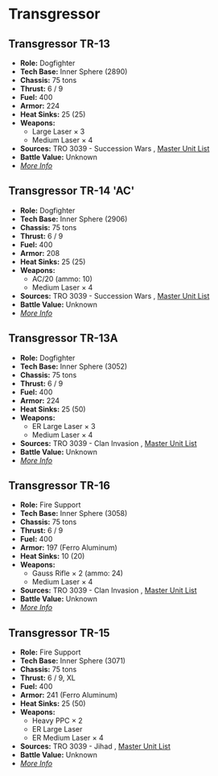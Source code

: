 # Transgressor 

## Transgressor TR-13 

- **Role:** Dogfighter 
- **Tech Base:** Inner Sphere (2890) 
- **Chassis:** 75 tons 
- **Thrust:** 6 / 9 
- **Fuel:** 400 
- **Armor:** 224 
- **Heat Sinks:** 25 (25) 
- **Weapons:** 
  - Large Laser × 3 
  - Medium Laser × 4 
- **Sources:** TRO 3039 - Succession Wars , [Master Unit List](http://masterunitlist.info/Unit/Details/3283) 
- **Battle Value:** Unknown 
- [*More Info*](transgressor/transgressor_tr-13.md) 

## Transgressor TR-14 'AC' 

- **Role:** Dogfighter 
- **Tech Base:** Inner Sphere (2906) 
- **Chassis:** 75 tons 
- **Thrust:** 6 / 9 
- **Fuel:** 400 
- **Armor:** 208 
- **Heat Sinks:** 25 (25) 
- **Weapons:** 
  - AC/20 (ammo: 10) 
  - Medium Laser × 4 
- **Sources:** TRO 3039 - Succession Wars , [Master Unit List](http://masterunitlist.info/Unit/Details/3285) 
- **Battle Value:** Unknown 
- [*More Info*](transgressor/transgressor_tr-14_ac.md) 

## Transgressor TR-13A 

- **Role:** Dogfighter 
- **Tech Base:** Inner Sphere (3052) 
- **Chassis:** 75 tons 
- **Thrust:** 6 / 9 
- **Fuel:** 400 
- **Armor:** 224 
- **Heat Sinks:** 25 (50) 
- **Weapons:** 
  - ER Large Laser × 3 
  - Medium Laser × 4 
- **Sources:** TRO 3039 - Clan Invasion , [Master Unit List](http://masterunitlist.info/Unit/Details/3284) 
- **Battle Value:** Unknown 
- [*More Info*](transgressor/transgressor_tr-13a.md) 

## Transgressor TR-16 

- **Role:** Fire Support 
- **Tech Base:** Inner Sphere (3058) 
- **Chassis:** 75 tons 
- **Thrust:** 6 / 9 
- **Fuel:** 400 
- **Armor:** 197 (Ferro Aluminum) 
- **Heat Sinks:** 10 (20) 
- **Weapons:** 
  - Gauss Rifle × 2 (ammo: 24) 
  - Medium Laser × 4 
- **Sources:** TRO 3039 - Clan Invasion , [Master Unit List](http://masterunitlist.info/Unit/Details/3287) 
- **Battle Value:** Unknown 
- [*More Info*](transgressor/transgressor_tr-16.md) 

## Transgressor TR-15 

- **Role:** Fire Support 
- **Tech Base:** Inner Sphere (3071) 
- **Chassis:** 75 tons 
- **Thrust:** 6 / 9, XL 
- **Fuel:** 400 
- **Armor:** 241 (Ferro Aluminum) 
- **Heat Sinks:** 25 (50) 
- **Weapons:** 
  - Heavy PPC × 2 
  - ER Large Laser 
  - ER Medium Laser × 4 
- **Sources:** TRO 3039 - Jihad , [Master Unit List](http://masterunitlist.info/Unit/Details/3286) 
- **Battle Value:** Unknown 
- [*More Info*](transgressor/transgressor_tr-15.md) 

